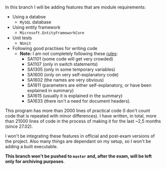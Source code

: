 In this branch I will be adding features that are module requirements:
 - Using a databse
   - `MySQL` database
 - Using entity framework
   - `Microsoft.EntityFrameworkCore`
 - Unit tests 
   - `NUnit`
 - Following good practises for writing code
   - **Note:** I am not completely following these [rules](https://github.com/DotNetAnalyzers/StyleCopAnalyzers/blob/master/documentation/ReadabilityRules.md): 
     - SA1101 (some code will get very crowded)
     - SA1107 (only in switch statements)
     - SA1305 (only in some temporary variables)
     - SA1600 (only on very self-explanatory code)
     - SA1602 (the names are very obvious)
     - SA1611 (parameters are either self-explanatory, or have been explained in summary)
     - SA1615 (usually it is explained in the summary)
     - SA1633 (there isn't a need for document headers).

This program has more than 2000 lines of practical code (I don't count code that is repeated with minor differences). I have written, in total, more than 21000 lines of code in the process of making it for the last ~2,5 months (since 27.02).

I won't be integrating these features in official and post-exam versions of the project. Also many things are dependant on my setup, so I won't be adding a built executable.

**This branch won't be pushed to `master` and, after the exam, will be left only for archiving purposes**.

